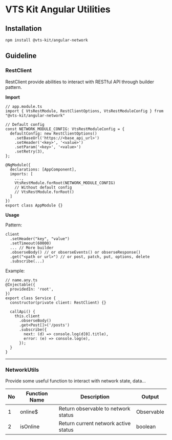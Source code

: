 # VTS Kit Angular Utilities

## Installation

```
npm install @vts-kit/angular-network
```

## Guideline

### RestClient

RestClient provide abilities to interact with RESTful API through builder pattern.

**Import**

```
// app.module.ts
import { VtsRestModule, RestClientOptions, VtsRestModuleConfig } from "@vts-kit/angular-network"

// Default config
const NETWORK_MODULE_CONFIG: VtsRestModuleConfig = {
  defaultConfig: new RestClientOptions()
    .setBaseUrl('https://<base_api_url>')
    .setHeader('<key>', '<value>')
    .setParam('<key>', '<value>')
    .setRetry(3),
};

@NgModule({
  declarations: [AppComponent],
  imports: [
    ...,
    VtsRestModule.forRoot(NETWORK_MODULE_CONFIG)
    // Without default config
    // VtsRestModule.forRoot()
  ]
})
export class AppModule {}
```

**Usage**

Pattern:

```
client
  .setHeader("key", "value")
  .setTimeout(60000)
  ... // More builder
  .obserseBody() // or obserseEvents() or obserseResponse()
  .get("<path or url>") // or post, patch, put, options, delete
  .subscribe(...)
```

Example:

```
// name.any.ts
@Injectable({
  providedIn: 'root',
})
export class Service {
  constructor(private client: RestClient) {}

  callApi() {
    this.client
      .obserseBody()
      .get<Post[]>('/posts')
      .subscribe({
        next: (d) => console.log(d[0].title),
        error: (e) => console.log(e),
      });
  }
}
```

---
### NetworkUtils

Provide some useful function to interact with network state, data...

| No  | Function Name | Description                          | Output              |
| --- | ------------- | ------------------------------------ | ------------------- |
| 1   | online$       | Return observable to network status  | Observable<boolean> |
| 2   | isOnline      | Return current network active status | boolean             |
